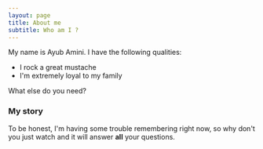 ```yaml
---
layout: page
title: About me
subtitle: Who am I ?
---
```


My name is Ayub Amini. I have the following qualities:

- I rock a great mustache
- I'm extremely loyal to my family

What else do you need?

### My story

To be honest, I'm having some trouble remembering right now, so why don't you just watch and it will answer **all** your questions.
